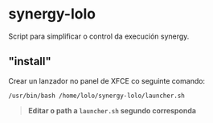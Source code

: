 # synergy-lolo

Script para simplificar o control da execución synergy.

## "install"

Crear un lanzador no panel de XFCE co seguinte comando:

    /usr/bin/bash /home/lolo/synergy-lolo/launcher.sh

> **Editar o path a `launcher.sh` segundo corresponda**
